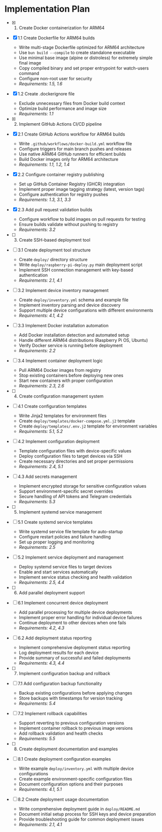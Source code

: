 # Implementation Plan

- [x] 1. Create Docker containerization for ARM64





- [x] 1.1 Create Dockerfile for ARM64 builds


  - Write multi-stage Dockerfile optimized for ARM64 architecture
  - Use `bun build --compile` to create standalone executable
  - Use minimal base image (alpine or distroless) for extremely simple final image
  - Copy compiled binary and set proper entrypoint for watch-users command
  - Configure non-root user for security
  - _Requirements: 1.5, 1.6_



- [x] 1.2 Create .dockerignore file





  - Exclude unnecessary files from Docker build context
  - Optimize build performance and image size
  - _Requirements: 1.1_

- [x] 2. Implement GitHub Actions CI/CD pipeline





- [x] 2.1 Create GitHub Actions workflow for ARM64 builds


  - Write `.github/workflows/docker-build.yml` workflow file
  - Configure triggers for main branch pushes and releases
  - Use native ARM64 GitHub runners for efficient builds
  - Build Docker images only for ARM64 architecture
  - _Requirements: 1.1, 1.2, 1.4_

- [x] 2.2 Configure container registry publishing


  - Set up GitHub Container Registry (GHCR) integration
  - Implement proper image tagging strategy (latest, version tags)
  - Configure authentication for registry pushes
  - _Requirements: 1.3, 3.1, 3.3_

- [x] 2.3 Add pull request validation builds


  - Configure workflow to build images on pull requests for testing
  - Ensure builds validate without pushing to registry
  - _Requirements: 3.2_

- [ ] 3. Create SSH-based deployment tool
- [ ] 3.1 Create deployment tool structure
  - Create `deploy/` directory structure
  - Write `deploy/raspberry-pi-deploy.py` main deployment script
  - Implement SSH connection management with key-based authentication
  - _Requirements: 2.1, 4.1_

- [ ] 3.2 Implement device inventory management
  - Create `deploy/inventory.yml` schema and example file
  - Implement inventory parsing and device discovery
  - Support multiple device configurations with different environments
  - _Requirements: 4.1, 4.2_

- [ ] 3.3 Implement Docker installation automation
  - Add Docker installation detection and automated setup
  - Handle different ARM64 distributions (Raspberry Pi OS, Ubuntu)
  - Verify Docker service is running before deployment
  - _Requirements: 2.2_

- [ ] 3.4 Implement container deployment logic
  - Pull ARM64 Docker images from registry
  - Stop existing containers before deploying new ones
  - Start new containers with proper configuration
  - _Requirements: 2.3, 2.6_

- [ ] 4. Create configuration management system
- [ ] 4.1 Create configuration templates
  - Write Jinja2 templates for environment files
  - Create `deploy/templates/docker-compose.yml.j2` template
  - Create `deploy/templates/.env.j2` template for environment variables
  - _Requirements: 5.1, 5.2_

- [ ] 4.2 Implement configuration deployment
  - Template configuration files with device-specific values
  - Deploy configuration files to target devices via SSH
  - Create necessary directories and set proper permissions
  - _Requirements: 2.4, 5.1_

- [ ] 4.3 Add secrets management
  - Implement encrypted storage for sensitive configuration values
  - Support environment-specific secret overrides
  - Secure handling of API tokens and Telegram credentials
  - _Requirements: 5.3_

- [ ] 5. Implement systemd service management
- [ ] 5.1 Create systemd service templates
  - Write systemd service file template for auto-startup
  - Configure restart policies and failure handling
  - Set up proper logging and monitoring
  - _Requirements: 2.5_

- [ ] 5.2 Implement service deployment and management
  - Deploy systemd service files to target devices
  - Enable and start services automatically
  - Implement service status checking and health validation
  - _Requirements: 2.5, 4.4_

- [ ] 6. Add parallel deployment support
- [ ] 6.1 Implement concurrent device deployment
  - Add parallel processing for multiple device deployments
  - Implement proper error handling for individual device failures
  - Continue deployment to other devices when one fails
  - _Requirements: 4.2, 4.3_

- [ ] 6.2 Add deployment status reporting
  - Implement comprehensive deployment status reporting
  - Log deployment results for each device
  - Provide summary of successful and failed deployments
  - _Requirements: 4.3, 4.4_

- [ ] 7. Implement configuration backup and rollback
- [ ] 7.1 Add configuration backup functionality
  - Backup existing configurations before applying changes
  - Store backups with timestamps for version tracking
  - _Requirements: 5.4_

- [ ] 7.2 Implement rollback capabilities
  - Support reverting to previous configuration versions
  - Implement container rollback to previous image versions
  - Add rollback validation and health checks
  - _Requirements: 5.5_

- [ ] 8. Create deployment documentation and examples
- [ ] 8.1 Create deployment configuration examples
  - Write example `deploy/inventory.yml` with multiple device configurations
  - Create example environment-specific configuration files
  - Document configuration options and their purposes
  - _Requirements: 4.1, 5.1_

- [ ] 8.2 Create deployment usage documentation
  - Write comprehensive deployment guide in `deploy/README.md`
  - Document initial setup process for SSH keys and device preparation
  - Provide troubleshooting guide for common deployment issues
  - _Requirements: 2.1, 4.1_